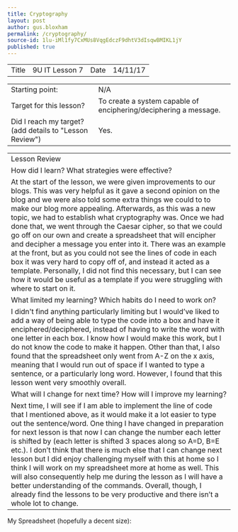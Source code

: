 ```yaml
---
title: Cryptography
layout: post
author: gus.bloxham
permalink: /cryptography/
source-id: 1lu-iMl1fy7CxMUs8VqgEdczF9dhtV3dIsqwBMIKL1jY
published: true
---
```

<table>
  <tr>
    <td>Title</td>
    <td>9U IT Lesson 7</td>
    <td>Date</td>
    <td>14/11/17</td>
  </tr>
</table>


<table>
  <tr>
    <td>Starting point:</td>
    <td>N/A</td>
  </tr>
  <tr>
    <td>Target for this lesson?</td>
    <td>To create a system capable of enciphering/deciphering a message.</td>
  </tr>
  <tr>
    <td>Did I reach my target? 
(add details to "Lesson Review")</td>
    <td>Yes.</td>
  </tr>
</table>


<table>
  <tr>
    <td>Lesson Review</td>
  </tr>
  <tr>
    <td>How did I learn? What strategies were effective? </td>
  </tr>
  <tr>
    <td>At the start of the lesson, we were given improvements to our blogs. This was very helpful as it gave a second opinion on the blog and we were also told some extra things we could to to make our blog more appealing. Afterwards, as this was a new topic, we had to establish what cryptography was. Once we had done that, we went through the Caesar cipher, so that we could go off on our own and create a spreadsheet that will encipher and decipher a message you enter into it. There was an example at the front, but as you could not see the lines of code in each box it was very hard to copy off of, and instead it acted as a template. Personally, I did not find this necessary, but I can see how it would be useful as a template if you were struggling with where to start on it.</td>
  </tr>
  <tr>
    <td>What limited my learning? Which habits do I need to work on? </td>
  </tr>
  <tr>
    <td>I didn't find anything particularly limiting but I would’ve liked to add a way of being able to type the code into a box and have it enciphered/deciphered, instead of having to write the word with one letter in each box. I know how I would make this work, but I do not know the code to make it happen. Other than that, I also found that the spreadsheet only went from A-Z on the x axis, meaning that I would run out of space if I wanted to type a sentence, or a particularly long word. However, I found that this lesson went very smoothly overall.</td>
  </tr>
  <tr>
    <td>What will I change for next time? How will I improve my learning?</td>
  </tr>
  <tr>
    <td>Next time, I will see if I am able to implement the line of code that I mentioned above, as it would make it a lot easier to type out the sentence/word. One thing I have changed in preparation for next lesson is that now I can change the number each letter is shifted by (each letter is shifted 3 spaces along so A=D, B=E etc.). I don’t think that there is much else that I can change next lesson but I did enjoy challenging myself with this at home so I think I will work on my spreadsheet more at home as well. This will also consequently help me during the lesson as I will have a better understanding of the commands. Overall, though, I already find the lessons to be very productive and there isn’t a whole lot to change.</td>
  </tr>
</table>


My Spreadsheet (hopefully a decent size):

